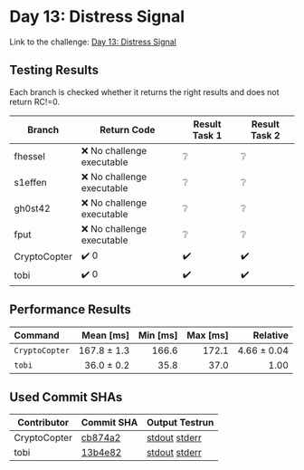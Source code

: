 # Day 13: Distress Signal

Link to the challenge: [Day 13: Distress Signal](https://adventofcode.com/2022/day/13)

## Testing Results

Each branch is checked whether it returns the right results and does not return RC!=0.

| Branch | Return Code | Result Task 1 | Result Task 2 |
| ------ | ----------- | ------------- | ------------- |
| fhessel | ❌ No challenge executable | ❔ | ❔ |
| s1effen | ❌ No challenge executable | ❔ | ❔ |
| gh0st42 | ❌ No challenge executable | ❔ | ❔ |
| fput | ❌ No challenge executable | ❔ | ❔ |
| CryptoCopter | ✔️ 0 | ✔️ | ✔️ |
| tobi | ✔️ 0 | ✔️ | ✔️ |

## Performance Results

| Command | Mean [ms] | Min [ms] | Max [ms] | Relative |
|:---|---:|---:|---:|---:|
| `CryptoCopter` | 167.8 ± 1.3 | 166.6 | 172.1 | 4.66 ± 0.04 |
| `tobi` | 36.0 ± 0.2 | 35.8 | 37.0 | 1.00 |


## Used Commit SHAs

| Contributor | Commit SHA | Output Testrun |
| ----------- | ---------- | -------------- |
| CryptoCopter | [cb874a2](https://github.com/LOEWE-emergenCITY/AdventOfCode2022/tree/cb874a290c5bf19407944f40e44f6bb579241ca4/13) | [stdout](13/CryptoCopter.txt) [stderr](13/CryptoCopter-stderr.txt) |
| tobi | [13b4e82](https://github.com/LOEWE-emergenCITY/AdventOfCode2022/tree/13b4e829d711a04afbba9f075a57511741df8a9d/13) | [stdout](13/tobi.txt) [stderr](13/tobi-stderr.txt) |


